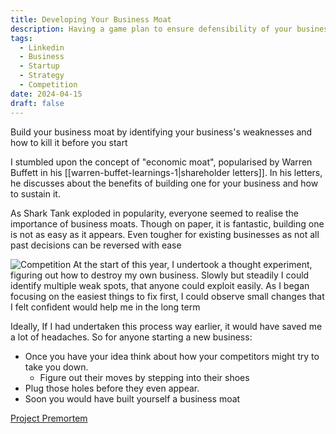 ```yaml
---
title: Developing Your Business Moat
description: Having a game plan to ensure defensibility of your business from the start is important for long term sustainability
tags:
  - Linkedin
  - Business
  - Startup
  - Strategy
  - Competition
date: 2024-04-15
draft: false
---
```


Build your business moat by identifying your business's weaknesses and how to kill it before you start

I stumbled upon the concept of "economic moat", popularised by Warren Buffett in his [[warren-buffet-learnings-1|shareholder letters]]. In his letters, he discusses about the benefits of building one for your business and how to sustain it.

As Shark Tank exploded in popularity, everyone seemed to realise the importance of business moats. Though on paper, it is fantastic, building one is not as easy as it appears. Even tougher for existing businesses as not all past decisions can be reversed with ease

![Competition](https://images.unsplash.com/photo-1628440501245-393606514a9e?q=80&w=2231&auto=format&fit=crop&ixlib=rb-4.0.3&ixid=M3wxMjA3fDB8MHxwaG90by1wYWdlfHx8fGVufDB8fHx8fA%3D%3D)
At the start of this year, I undertook a thought experiment, figuring out how to destroy my own business. Slowly but steadily I could identify multiple weak spots, that anyone could exploit easily. As I began focusing on the easiest things to fix first, I could observe small changes that I felt confident would help me in the long term

Ideally, If I had undertaken this process way earlier, it would have saved me a lot of headaches.
So for anyone starting a new business: 
- Once you have your idea think about how your competitors might try to take you down.
	- Figure out their moves by stepping into their shoes
- Plug those holes before they even appear. 
- Soon you would have built yourself a business moat


[Project Premortem](https://hbr.org/2007/09/performing-a-project-premortem)